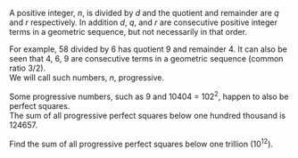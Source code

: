 <p>A positive integer, <i>n</i>, is divided by <i>d</i> and the quotient and remainder are <i>q</i> and <i>r</i> respectively. In addition <i>d</i>, <i>q</i>, and <i>r</i> are consecutive positive integer terms in a geometric sequence, but not necessarily in that order.</p>
<p>For example, 58 divided by 6 has quotient 9 and remainder 4. It can also be seen that 4, 6, 9 are consecutive terms in a geometric sequence (common ratio 3/2).<br />
We will call such numbers, <i>n</i>, progressive.</p>
<p>Some progressive numbers, such as 9 and 10404 = 102<sup>2</sup>, happen to also be perfect squares.<br /> The sum of all progressive perfect squares below one hundred thousand is 124657.</p>
<p>Find the sum of all progressive perfect squares below one trillion (10<sup>12</sup>).</p>

